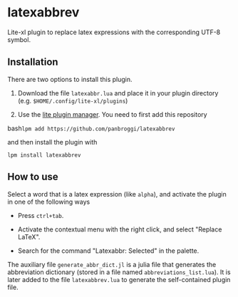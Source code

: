 # latexabbrev
Lite-xl plugin to replace latex expressions with the corresponding UTF-8 symbol.

## Installation
There are two options to install this plugin.
1. Download the file `latexabbr.lua` and place it in your plugin directory (e.g. `$HOME/.config/lite-xl/plugins`)

2. Use the [lite plugin manager](https://github.com/lite-xl/lite-xl-plugin-manager/). You need to first add this repository

bash```lpm add https://github.com/panbroggi/latexabbrev```

and then install the plugin with

```lpm install latexabbrev ```

## How to use

Select a word that is a latex expression (like `alpha`), and activate the plugin in one of the following ways

- Press `ctrl+tab`.

- Activate the contextual menu with the right click, and select "Replace LaTeX".

- Search for the command "Latexabbr: Selected" in the palette.

The auxiliary file `generate_abbr_dict.jl` is a julia file that generates the abbreviation dictionary
(stored in a file named `abbreviations_list.lua`). It is later added to the file `latexabbrev.lua` to generate
the self-contained plugin file.
